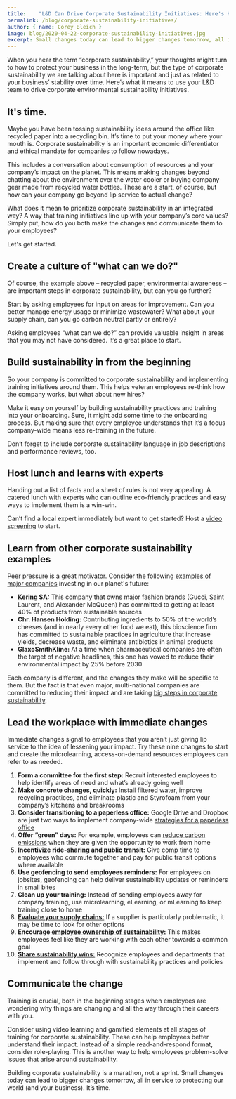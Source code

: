 ```yaml
---
title:    "L&D Can Drive Corporate Sustainability Initiatives: Here's How"
permalink: /blog/corporate-sustainability-initiatives/
author: { name: Corey Bleich }
image: blog/2020-04-22-corporate-sustainability-initiatives.jpg
excerpt: Small changes today can lead to bigger changes tomorrow, all in service to protecting our world (and your business).
---
```


When you hear the term “corporate sustainability,” your thoughts might turn to how to protect your business in the long-term, but the type of corporate sustainability we are talking about here is important and just as related to your business’ stability over time. Here’s what it means to use your L&D team to drive corporate environmental sustainability initiatives.

## It's time. 

Maybe you have been tossing sustainability ideas around the office like recycled paper into a recycling bin. It’s time to put your money where your mouth is. Corporate sustainability is an important economic differentiator and ethical mandate for companies to follow nowadays. 

This includes a conversation about consumption of resources and your company’s impact on the planet. This means making changes beyond chatting about the environment over the water cooler or buying company gear made from recycled water bottles. These are a start, of course, but how can your company go beyond lip service to actual change?

What does it mean to prioritize corporate sustainability in an integrated way? A way that training initiatives line up with your company’s core values? Simply put, how do you both make the changes and communicate them to your employees? 

Let's get started. 

## Create a culture of "what can we do?" 

Of course, the example above – recycled paper, environmental awareness – are important steps in corporate sustainability, but can you go further?

Start by asking employees for input on areas for improvement. Can you better manage energy usage or minimize wastewater? What about your supply chain, can you go carbon neutral partly or entirely? 

Asking employees “what can we do?” can provide valuable insight in areas that you may not have considered. It’s a great place to start.

## Build sustainability in from the beginning 

So your company is committed to corporate sustainability and implementing training initiatives around them. This helps veteran employees re-think how the company works, but what about new hires?

Make it easy on yourself by building sustainability practices and training into your onboarding. Sure, it might add some time to the onboarding process. But making sure that every employee understands that it’s a focus company-wide means less re-training in the future.

Don’t forget to include corporate sustainability language in job descriptions and performance reviews, too.

## Host lunch and learns with experts 

Handing out a list of facts and a sheet of rules is not very appealing. A catered lunch with experts who can outline eco-friendly practices and easy ways to implement them is a win-win. 

Can’t find a local expert immediately but want to get started? Host a [video screening](https://www.cultivatingcapital.com/sustainability-videos/) to start.

## Learn from other corporate sustainability examples 

Peer pressure is a great motivator. Consider the following [examples of major companies](http://www.perillon.com/blog/8-corporate-sustainability-examples) investing in our planet's future:

* <strong>Kering SA:</strong> This company that owns major fashion brands (Gucci, Saint Laurent, and Alexander McQueen) has committed to getting at least 40% of products from sustainable sources
* <strong>Chr. Hansen Holding:</strong>  Contributing ingredients to 50% of the world’s cheeses (and in nearly every other food we eat), this bioscience firm has committed to sustainable practices in agriculture that increase yields, decrease waste, and eliminate antibiotics in animal products
* <strong>GlaxoSmithKline:</strong>  At a time when pharmaceutical companies are often the target of negative headlines, this one has vowed to reduce their environmental impact by 25% before 2030

Each company is different, and the changes they make will be specific to them. But the fact is that even major, multi-national companies are committed to reducing their impact and are taking [big steps in corporate sustainability](https://www.corporateknights.com/reports/2019-global-100/2019-global-100-results-15481152/). 

## Lead the workplace with immediate changes 

Immediate changes signal to employees that you aren’t just giving lip service to the idea of lessening your impact. Try these nine changes to start and create the microlearning, access-on-demand resources employees can refer to as needed.

1. <strong>Form a committee for the first step:</strong> Recruit interested employees to help identify areas of need and what’s already going well
2. <strong>Make concrete changes, quickly:</strong> Install filtered water, improve recycling practices, and eliminate plastic and Styrofoam from your company’s kitchens and breakrooms
3. <strong>Consider transitioning to a paperless office:</strong> Google Drive and Dropbox are just two ways to implement company-wide [strategies for a paperless office](https://www.cio.com/article/2377681/14-tips-for-creating-a-paperless-office.html)
4. <strong>Offer “green” days:</strong> For example, employees can [reduce carbon emissions](https://static.tti.tamu.edu/tti.tamu.edu/documents/mobility-report-2019.pdf) when they are given the opportunity to work from home 
5. <strong>Incentivize ride-sharing and public transit:</strong> Give comp time to employees who commute together and pay for public transit options where available
6. <strong>Use geofencing to send employees reminders:</strong> For employees on jobsites, geofencing can help deliver sustainability updates or reminders in small bites
7. <strong>Clean up your training:</strong> Instead of sending employees away for company training, use microlearning, eLearning, or mLearning to keep training close to home
8. <strong>[Evaluate your supply chains:](https://www.entrepreneur.com/article/345663)</strong> If a supplier is particularly problematic, it may be time to look for other options
9. <strong>Encourage [employee ownership of sustainability:](https://hbr.org/2018/02/how-to-make-sustainability-every-employees-responsibility)</strong> This makes employees feel like they are working with each other towards a common goal
10. <strong>[Share sustainability wins:](https://www.peoplegoal.com/blog/sustainability-in-the-workplace)</strong> Recognize employees and departments that implement and follow through with sustainability practices and policies

## Communicate the change

Training is crucial, both in the beginning stages when employees are wondering why things are changing and all the way through their careers with you.

Consider using video learning and gamified elements at all stages of training for corporate sustainability. These can help employees better understand their impact. Instead of a simple read-and-respond format, consider role-playing. This is another way to help employees problem-solve issues that arise around sustainability.

Building corporate sustainability is a marathon, not a sprint. Small changes today can lead to bigger changes tomorrow, all in service to protecting our world (and your business). It’s time.


